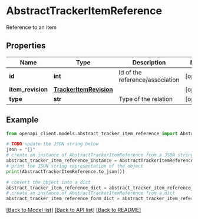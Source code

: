 # AbstractTrackerItemReference

Reference to an item

## Properties

Name | Type | Description | Notes
------------ | ------------- | ------------- | -------------
**id** | **int** | Id of the reference/association | [optional] 
**item_revision** | [**TrackerItemRevision**](TrackerItemRevision.md) |  | [optional] 
**type** | **str** | Type of the relation | [optional] 

## Example

```python
from openapi_client.models.abstract_tracker_item_reference import AbstractTrackerItemReference

# TODO update the JSON string below
json = "{}"
# create an instance of AbstractTrackerItemReference from a JSON string
abstract_tracker_item_reference_instance = AbstractTrackerItemReference.from_json(json)
# print the JSON string representation of the object
print(AbstractTrackerItemReference.to_json())

# convert the object into a dict
abstract_tracker_item_reference_dict = abstract_tracker_item_reference_instance.to_dict()
# create an instance of AbstractTrackerItemReference from a dict
abstract_tracker_item_reference_form_dict = abstract_tracker_item_reference.from_dict(abstract_tracker_item_reference_dict)
```
[[Back to Model list]](../README.md#documentation-for-models) [[Back to API list]](../README.md#documentation-for-api-endpoints) [[Back to README]](../README.md)


